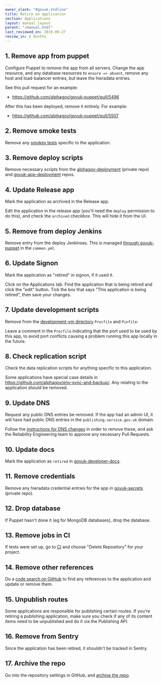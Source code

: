 ```yaml
---
owner_slack: "#govuk-2ndline"
title: Retire an application
section: Applications
layout: manual_layout
parent: "/manual.html"
last_reviewed_on: 2019-09-27
review_in: 6 months
---
```


## 1. Remove app from puppet

Configure Puppet to remove the app from all servers. Change the app resource,
and any database resources to `ensure => absent`, remove any host and
load-balancer entries, but leave the hieradata entries.

See this pull request for an example:

- <https://github.com/alphagov/govuk-puppet/pull/5496>

After this has been deployed, remove it entirely. For example:

- <https://github.com/alphagov/govuk-puppet/pull/5507>

## 2. Remove smoke tests

Remove any [smokey tests][smokey] specific to the application.

[smokey]: https://github.com/alphagov/smokey

## 3. Remove deploy scripts

Remove necessary scripts from the [alphagov-deployment][alphagov-deployment]
(private repo) and [govuk-app-deployment][govuk-app-deployment] repos.

[alphagov-deployment]: https://github.com/alphagov/alphagov-deployment
[govuk-app-deployment]: https://github.com/alphagov/govuk-app-deployment

## 4. Update Release app

Mark the application as archived in the Release app.

Edit the application in the release app (you'll need the `deploy` permission to
do this), and check the `archived` checkbox. This will hide it from the UI.

## 5. Remove from deploy Jenkins

Remove entry from the deploy Jenkinses. This is managed
[through govuk-puppet][common] in the `common.yml`.

[common]: https://github.com/alphagov/govuk-puppet/blob/master/hieradata/common.yaml

## 6. Update Signon

Mark the application as "retired" in signon, if it used it.

Click on the Applications tab. Find the application that is being retired and
click the "edit" button. Tick the box that says "This application is being
retired", then save your changes.

## 7. Update development scripts

Remove from the [development-vm directory][development] `Procfile` and
`Pinfile`:

Leave a comment in the `Procfile` indicating that the port used to be used by
this app, to avoid port conflicts causing a problem running this app locally in
the future.

[development]: https://github.com/alphagov/govuk-puppet/tree/master/development-vm

## 8. Check replication script

Check the data replication scripts for anything specific to this application.

Some applications have special case details in
<https://github.com/alphagov/env-sync-and-backup/>. Any relating
to the application should be removed.

## 9. Update DNS

Request any public DNS entries be removed. If the app had an admin UI, it will
have had public DNS entries in the `publishing.service.gov.uk` domain.

Follow the [instructions for DNS changes][dns-changes] in order to remove
these, and ask the Reliability Engineering team to approve any necessary Pull
Requests.

[dns-changes]:
https://docs.publishing.service.gov.uk/manual/dns.html#making-changes-to-publishingservicegovuk

## 10. Update docs

Mark the application as `retired` in [govuk-developer-docs][dev-docs].

[dev-docs]: https://github.com/alphagov/govuk-developer-docs

## 11. Remove credentials

Remove any hieradata credential entries for the app in [govuk-secrets][]
(private repo).

[govuk-secrets]: https://github.com/alphagov/govuk-secrets

## 12. Drop database

If Puppet hasn't done it (eg for MongoDB databases), drop the database.

## 13. Remove jobs in CI

If tests were set up, go to [CI][ci] and choose "Delete Repository" for your
project.

[ci]: https://ci.integration.publishing.service.gov.uk/

## 14. Remove other references

Do a [code search on GitHub][search] to find any references to the application
and update or remove them.

[search]: https://github.com/search?q=org%3Aalphagov+panopticon&type=Code

## 15. Unpublish routes

Some applications are responsible for publishing certain routes. If you're
retiring a publishing application, make sure you check if any of its content
items need to be unpublished and do it via the Publishing API.

## 16. Remove from Sentry

Since the application has been retired, it shouldn't be tracked in Sentry.

## 17. Archive the repo

Go into the repository settings in GitHub, and
[archive the repo](https://github.com/blog/2460-archiving-repositories).
